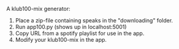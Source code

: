 A klub100-mix generator:

1. Place a zip-file containing speaks in the "downloading" folder.
2. Run app100.py (shows up in localhost:5001)
3. Copy URL from a spotify playlist for use in the app.
4. Modify your klub100-mix in the app.

